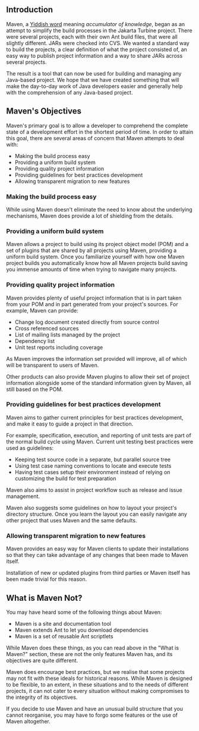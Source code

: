 ## Introduction

Maven, a [Yiddish word](https://en.wikipedia.org/wiki/Maven) meaning
*accumulator of knowledge*, began as an attempt to
simplify the build processes in the Jakarta Turbine project. There were
several projects, each with their own Ant build files, that were all
slightly different. JARs were checked into CVS. We wanted a standard
way to build the projects, a clear definition of what the project
consisted of, an easy way to publish project information and a way to
share JARs across several projects.

The result is a tool that can now be used for building and managing any
Java-based project. We hope that we have created something that will
make the day-to-day work of Java developers easier and generally help
with the comprehension of any Java-based project.

## Maven's Objectives

Maven's primary goal is to allow a developer to comprehend the complete
state of a development effort in the shortest period of time. In order
to attain this goal, there are several areas of concern that Maven
attempts to deal with:

-   Making the build process easy
-   Providing a uniform build system
-   Providing quality project information
-   Providing guidelines for best practices development
-   Allowing transparent migration to new features

### Making the build process easy

While using Maven doesn't eliminate the need to know about the
underlying mechanisms, Maven does provide a lot of shielding from the
details.

### Providing a uniform build system

Maven allows a project to build using its project object model (POM) and
a set of plugins that are shared by all projects using Maven, providing
a uniform build system. Once you familiarize yourself with how one Maven
project builds you automatically know how all Maven projects build
saving you immense amounts of time when trying to navigate many
projects.

### Providing quality project information

Maven provides plenty of useful project information that is in part
taken from your POM and in part generated from your project's sources.
For example, Maven can provide:

-   Change log document created directly from source control
-   Cross referenced sources
-   List of mailing lists managed by the project
-   Dependency list
-   Unit test reports including coverage

As Maven improves the information set provided will improve, all of
which will be transparent to users of Maven.

Other products can also provide Maven plugins to allow their set of
project information alongside some of the standard information given by
Maven, all still based on the POM.

### Providing guidelines for best practices development

Maven aims to gather current principles for best practices development,
and make it easy to guide a project in that direction.

For example, specification, execution, and reporting of unit tests are
part of the normal build cycle using Maven. Current unit testing best
practices were used as guidelines:

-   Keeping test source code in a separate, but parallel source tree
-   Using test case naming conventions to locate and execute tests
-   Having test cases setup their environment instead of relying on
    customizing the build for test preparation

Maven also aims to assist in project workflow such as release and issue management.

Maven also suggests some guidelines on how to layout your project's
directory structure. Once you learn the layout you can easily
navigate any other project that uses Maven and the same defaults.

### Allowing transparent migration to new features

Maven provides an easy way for Maven clients to update their
installations so that they can take advantage of any changes that been
made to Maven itself.

Installation of new or updated plugins from third parties or Maven
itself has been made trivial for this reason.

## What is Maven Not?

You may have heard some of the following things about Maven:

-   Maven is a site and documentation tool
-   Maven extends Ant to let you download dependencies
-   Maven is a set of reusable Ant scriptlets

While Maven does these things, as you can read above in the "What is
Maven?" section, these are not the only features Maven has, and its
objectives are quite different.

Maven does encourage best practices, but we realise that some projects
may not fit with these ideals for historical reasons. While Maven is
designed to be flexible, to an extent, in these situations and to the
needs of different projects, it can not cater to every situation without
making compromises to the integrity of its objectives.

If you decide to use Maven and have an unusual build structure that you
cannot reorganise, you may have to forgo some features or the use of
Maven altogether.

